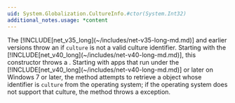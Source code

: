 ```yaml
---
uid: System.Globalization.CultureInfo.#ctor(System.Int32)
additional_notes.usage: *content
---
```


<p>The [!INCLUDE[net_v35_long](~/includes/net-v35-long-md.md)] and earlier versions throw an <xref href="System.ArgumentException"></xref> if <code>culture</code> is not a valid culture identifier. Starting with the [!INCLUDE[net_v40_long](~/includes/net-v40-long-md.md)], this constructor throws a <xref href="System.Globalization.CultureNotFoundException"></xref>. Starting with apps that run under the [!INCLUDE[net_v40_long](~/includes/net-v40-long-md.md)] or later on Windows 7 or later, the method attempts to retrieve a <xref href="System.Globalization.CultureInfo"></xref> object whose identifier is <code>culture</code> from the operating system; if the operating system does not support that culture, the method throws a <xref href="System.Globalization.CultureNotFoundException"></xref> exception.</p>


